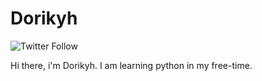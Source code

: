 # Dorikyh

![Twitter Follow](https://img.shields.io/twitter/follow/dorikyh?label=Dorikyh&style=social)

Hi there, i'm Dorikyh. 
I am learning python in my free-time.
